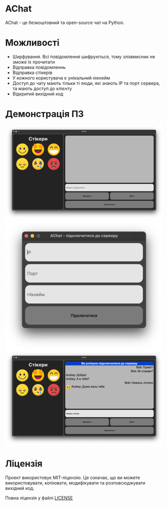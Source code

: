 # AChat
AChat - це безкоштовний та open-source чат на Python.

# Можливості
- Ширфування. Всі повідомлення шифруються, тому зловмисник не зможе їх прочитати
- Відправка повідомленнь
- Відправка стікерів
- У кожного користувача є унікальний нікнейм
- Доступ до чату мають тільки ті люди, які знають IP та порт сервера, та мають доступ до клієнту
- Відкритий вихідний код

# Демонстрація ПЗ
<img src="images/1.png">
<img src="images/2.png">
<img src="images/3.png">

# Ліцензія
Проект використовує MIT-ліцензію. Це означає, що ви можете використовувати, копіювати, модифікувати та розповсюджувати вихідний код.

Повна ліцензія у файлі <a href="LICENSE">LICENSE</a>